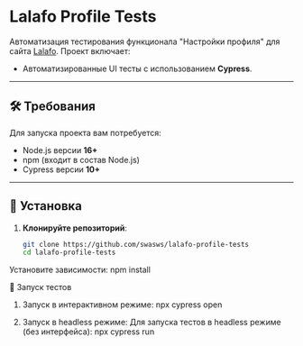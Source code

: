 # Lalafo Profile Tests

Автоматизация тестирования функционала "Настройки профиля" для сайта [Lalafo](https://lalafo.kg). Проект включает:
- Автоматизированные UI тесты с использованием **Cypress**.

---


## 🛠 Требования

Для запуска проекта вам потребуется:
- Node.js версии **16+**
- npm (входит в состав Node.js)
- Cypress версии **10+**

---

## 🚀 Установка

1. **Клонируйте репозиторий**:
   ```bash
   git clone https://github.com/swasws/lalafo-profile-tests
   cd lalafo-profile-tests
Установите зависимости:
npm install

🧪 Запуск тестов
1. Запуск в интерактивном режиме:
npx cypress open

2. Запуск в headless режиме:
Для запуска тестов в headless режиме (без интерфейса):
npx cypress run